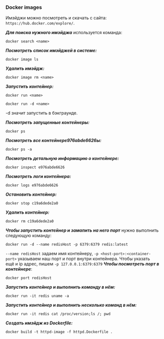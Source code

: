 ### Docker images
Имэйджи можно посмотреть и скачать с сайта: `https://hub.docker.com/explore/`.

***Для поиска нужного имэйджа*** используется команда:
```
docker search <name>
```

***Посмотреть список имэйджей в системе:***
```
docker image ls
```

***Удалить имэйдж:***
```
docker image rm <name>
```

***Запустить контейнер:***
```
docker run <name>
```
```
docker run -d <name>
```
-d значит запустить в бэкграунде.

***Посмотреть запущенные контейнеры:***
```
docker ps
```

***Посмотреть все контейнерe976abde6626ы:***
```
docker ps -a
```

***Посмотреть детальную информацию о контейнере:***
```
docker inspect e976abde6626
```

***Посмотреть логи контейнера:***
```
docker logs e976abde6626
```
***Остановить контейнер:***
```
docker stop c19a6dede2a0
```

***Удалить контейнер:***
```
docker rm c19a6dede2a0
```

***Чтобы запустить контейнер и замапить на него порт*** нужно выполнить следующую команду:
```
docker run -d --name redisHost -p 6379:6379 redis:latest
```
`--name redisHost` задаем имя контейнеру, `-p <host-port>:<container-port>` указываем наш порт и порт внутри контейнера. Чтобы указать ещё и ip адрес, пишем `-p 127.0.0.1:6379:6379`
***Чтобы посмотреть порт в контейнере***:
```
docker port redisHost
```
***Запустить контейнер и выполнить команду в нём:***
```
docker run -it redis uname -a
```
***Запустить контейнер и выполнить несколько команд в нём:***
```
docker run -it redis cat /proc/version;ls /; pwd
```
***Создать имэйдж из Dockerfile:***
```
docker build -t httpd-image -f httpd.Dockerfile .
```

